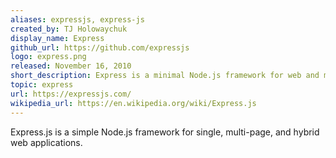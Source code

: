 ```yaml
---
aliases: expressjs, express-js
created_by: TJ Holowaychuk
display_name: Express
github_url: https://github.com/expressjs
logo: express.png
released: November 16, 2010
short_description: Express is a minimal Node.js framework for web and mobile applications.
topic: express
url: https://expressjs.com/
wikipedia_url: https://en.wikipedia.org/wiki/Express.js
---
```

Express.js is a simple Node.js framework for single, multi-page, and hybrid web applications.
